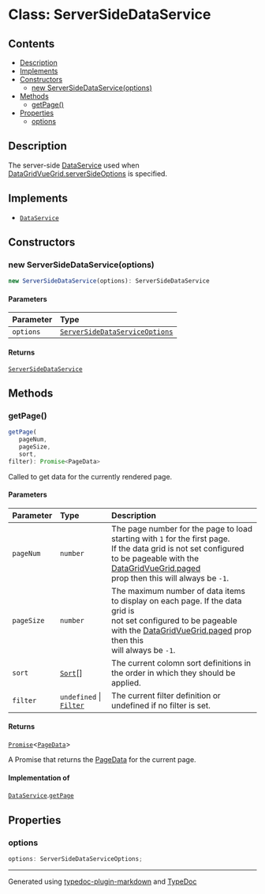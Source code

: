# Class: ServerSideDataService

## Contents

- [Description](ServerSideDataService.md#description)
- [Implements](ServerSideDataService.md#implements)
- [Constructors](ServerSideDataService.md#constructors)
  - [new ServerSideDataService(options)](ServerSideDataService.md#new-serversidedataserviceoptions)
- [Methods](ServerSideDataService.md#methods)
  - [getPage()](ServerSideDataService.md#getpage)
- [Properties](ServerSideDataService.md#properties)
  - [options](ServerSideDataService.md#options)

## Description

The server-side [DataService](../interfaces/DataService.md) used when [DataGridVueGrid.serverSideOptions](../DataGridVueGrid/README.md#serversideoptions) is specified.

## Implements

- [`DataService`](../interfaces/DataService.md)

## Constructors

### new ServerSideDataService(options)

```ts
new ServerSideDataService(options): ServerSideDataService
```

#### Parameters

| Parameter | Type |
| :------ | :------ |
| `options` | [`ServerSideDataServiceOptions`](../interfaces/ServerSideDataServiceOptions.md) |

#### Returns

[`ServerSideDataService`](ServerSideDataService.md)

## Methods

### getPage()

```ts
getPage(
   pageNum, 
   pageSize, 
   sort, 
filter): Promise<PageData>
```

Called to get data for the currently rendered page.

#### Parameters

| Parameter | Type | Description |
| :------ | :------ | :------ |
| `pageNum` | `number` | The page number for the page to load starting with `1` for the first page.<br />If the data grid is not set configured to be pageable with the [DataGridVueGrid.paged](../DataGridVueGrid/README.md#paged)<br />prop then this will always be `-1`. |
| `pageSize` | `number` | The maximum number of data items to display on each page. If the data grid is<br />not set configured to be pageable with the [DataGridVueGrid.paged](../DataGridVueGrid/README.md#paged) prop then this<br />will always be `-1`. |
| `sort` | [`Sort`](../interfaces/Sort.md)[] | The current colomn sort definitions in the order in which they should be applied. |
| `filter` | `undefined` \| [`Filter`](../interfaces/Filter.md) | The current filter definition or undefined if no filter is set. |

#### Returns

[`Promise`]( https://developer.mozilla.org/en-US/docs/Web/JavaScript/Reference/Global_Objects/Promise )\<[`PageData`](../interfaces/PageData.md)\>

A Promise that returns the [PageData](../interfaces/PageData.md) for the current page.

#### Implementation of

[`DataService`](../interfaces/DataService.md).[`getPage`](../interfaces/DataService.md#getpage)

## Properties

### options

```ts
options: ServerSideDataServiceOptions;
```

***

Generated using [typedoc-plugin-markdown](https://www.npmjs.com/package/typedoc-plugin-markdown) and [TypeDoc](https://typedoc.org/)
